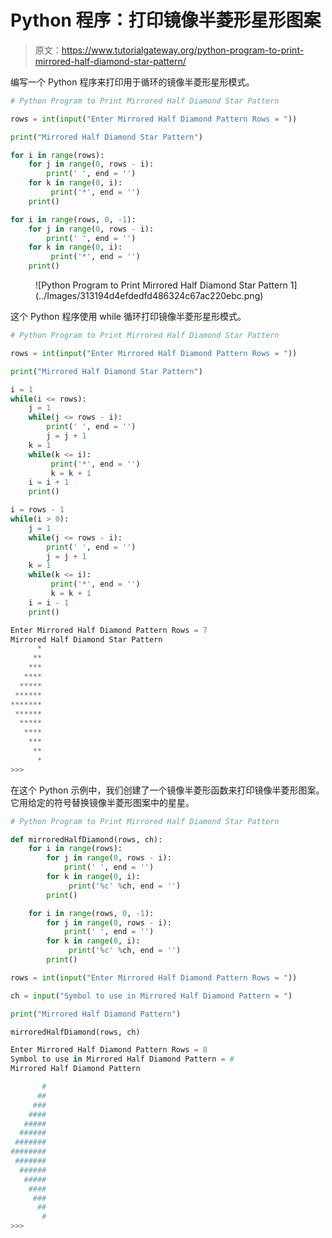 # Python 程序：打印镜像半菱形星形图案

> 原文：<https://www.tutorialgateway.org/python-program-to-print-mirrored-half-diamond-star-pattern/>

编写一个 Python 程序来打印用于循环的镜像半菱形星形模式。

```py
# Python Program to Print Mirrored Half Diamond Star Pattern

rows = int(input("Enter Mirrored Half Diamond Pattern Rows = "))

print("Mirrored Half Diamond Star Pattern") 

for i in range(rows):
    for j in range(0, rows - i):
        print(' ', end = '')
    for k in range(0, i):
         print('*', end = '')
    print()

for i in range(rows, 0, -1):
    for j in range(0, rows - i):
        print(' ', end = '')
    for k in range(0, i):
         print('*', end = '')
    print()
```

<figure class="wp-block-image size-large">![Python Program to Print Mirrored Half Diamond Star Pattern 1](../Images/313194d4efdedfd486324c67ac220ebc.png)</figure>

这个 Python 程序使用 while 循环打印镜像半菱形星形模式。

```py
# Python Program to Print Mirrored Half Diamond Star Pattern

rows = int(input("Enter Mirrored Half Diamond Pattern Rows = "))

print("Mirrored Half Diamond Star Pattern") 

i = 1
while(i <= rows):
    j = 1
    while(j <= rows - i):
        print(' ', end = '')
        j = j + 1
    k = 1
    while(k <= i):
         print('*', end = '')
         k = k + 1
    i = i + 1
    print()

i = rows - 1
while(i > 0):
    j = 1
    while(j <= rows - i):
        print(' ', end = '')
        j = j + 1
    k = 1
    while(k <= i):
         print('*', end = '')
         k = k + 1
    i = i - 1
    print()
```

```py
Enter Mirrored Half Diamond Pattern Rows = 7
Mirrored Half Diamond Star Pattern
      *
     **
    ***
   ****
  *****
 ******
*******
 ******
  *****
   ****
    ***
     **
      *
>>> 
```

在这个 Python 示例中，我们创建了一个镜像半菱形函数来打印镜像半菱形图案。它用给定的符号替换镜像半菱形图案中的星星。

```py
# Python Program to Print Mirrored Half Diamond Star Pattern

def mirroredHalfDiamond(rows, ch):
    for i in range(rows):
        for j in range(0, rows - i):
            print(' ', end = '')
        for k in range(0, i):
             print('%c' %ch, end = '')
        print()

    for i in range(rows, 0, -1):
        for j in range(0, rows - i):
            print(' ', end = '')
        for k in range(0, i):
             print('%c' %ch, end = '')
        print()

rows = int(input("Enter Mirrored Half Diamond Pattern Rows = "))

ch = input("Symbol to use in Mirrored Half Diamond Pattern = ")

print("Mirrored Half Diamond Pattern") 

mirroredHalfDiamond(rows, ch)
```

```py
Enter Mirrored Half Diamond Pattern Rows = 8
Symbol to use in Mirrored Half Diamond Pattern = #
Mirrored Half Diamond Pattern

       #
      ##
     ###
    ####
   #####
  ######
 #######
########
 #######
  ######
   #####
    ####
     ###
      ##
       #
>>> 
```